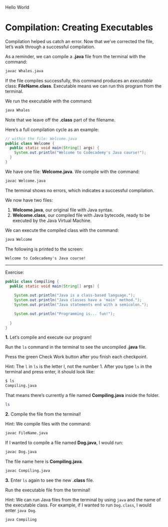 Hello World
# Compilation: Creating Executables

Compilation helped us catch an error. Now that we’ve corrected the file, let’s walk through a successful compilation.

As a reminder, we can compile a **.java** file from the terminal with the command:

```bash
javac Whales.java
```

If the file compiles successfully, this command produces an _executable_ class: **FileName.class**. Executable means we can run this program from the terminal.

We run the executable with the command:

```bash
java Whales
```

Note that we leave off the **.class** part of the filename.

Here’s a full compilation cycle as an example:

```java
// within the file: Welcome.java
public class Welcome {
  public static void main(String[] args) {
    System.out.println("Welcome to Codecademy's Java course!");
  }
}
```

We have one file: **Welcome.java**. We compile with the command:

```bash
javac Welcome.java
```

The terminal shows no errors, which indicates a successful compilation.

We now have two files:

1.  **Welcome.java**, our original file with Java syntax.
2.  **Welcome.class**, our compiled file with Java bytecode, ready to be executed by the Java Virtual Machine.

We can execute the compiled class with the command:

```bash
java Welcome
```

The following is printed to the screen:

```
Welcome to Codecademy's Java course!
```

---

Exercise:

```java
public class Compiling {
  public static void main(String[] args) {
    
    System.out.println("Java is a class-based language.");
    System.out.println("Java classes have a 'main' method.");
    System.out.println("Java statements end with a semicolon.");

    System.out.println("Programming is... fun!");
    
  }
}
```

**1.** Let’s compile and execute our program!

Run the `ls` command in the terminal to see the uncompiled **.java** file.

Press the green Check Work button after you finish each checkpoint.

Hint: The `l` in `ls` is the letter l, not the number 1.
After you type `ls` in the terminal and press enter, it should look like:
```bash
$ ls
Compiling.java
```
That means there’s currently a file named **Compiling.java** inside the folder.

```bash
ls
```

**2.** Compile the file from the terminal!

Hint: We compile files with the command:
```bash
javac FileName.java
```
If I wanted to compile a file named **Dog.java**, I would run:
```bash
javac Dog.java
```
The file name here is **Compiling.java**.

```bash
javac Compiling.java
```

**3.** Enter `ls` again to see the new **.class** file.

Run the executable file from the terminal!

Hint: We can run Java files from the terminal by using `java` and the name of the executable class.
For example, if I wanted to run `Dog.class`, I would enter `java Dog`.

```bash
java Compiling
```

